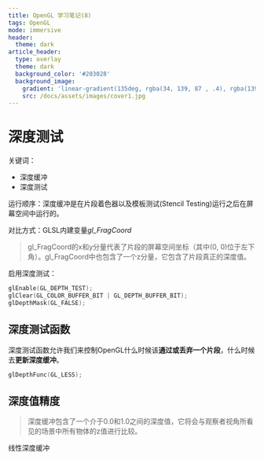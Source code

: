 ```yaml
---
title: OpenGL 学习笔记(8)
tags: OpenGL
mode: immersive
header:
  theme: dark
article_header:
  type: overlay
  theme: dark
  background_color: '#203028'
  background_image:
    gradient: 'linear-gradient(135deg, rgba(34, 139, 87 , .4), rgba(139, 34, 139, .4))'
    src: /docs/assets/images/cover1.jpg
---
```


# 深度测试

关键词：

- 深度缓冲
- 深度测试

运行顺序：深度缓冲是在片段着色器以及模板测试(Stencil Testing)运行之后在屏幕空间中运行的。

对比方式：GLSL内建变量*gl_FragCoord*

> gl_FragCoord的x和y分量代表了片段的屏幕空间坐标（其中(0, 0)位于左下角）。gl_FragCoord中也包含了一个z分量，它包含了片段真正的深度值。

启用深度测试：

```c++
glEnable(GL_DEPTH_TEST);
glClear(GL_COLOR_BUFFER_BIT | GL_DEPTH_BUFFER_BIT);
glDepthMask(GL_FALSE);
```

## 深度测试函数

深度测试函数允许我们来控制OpenGL什么时候该**通过或丢弃一个片段**，什么时候去**更新深度缓冲**。

```c++
glDepthFunc(GL_LESS);
```

## 深度值精度

> 深度缓冲包含了一个介于0.0和1.0之间的深度值，它将会与观察者视角所看见的场景中所有物体的z值进行比较。

线性深度缓冲